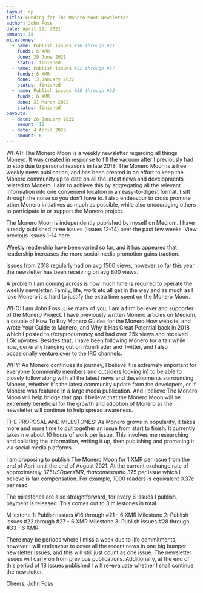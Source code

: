 ```yaml
---
layout: cp
title: Funding for The Monero Moon Newsletter
author: John Foss
date: April 22, 2021
amount: 18
milestones:
  - name: Publish issues #16 through #21
    funds: 6 XMR
    done: 29 June 2021
    status: finished
  - name: Publish issues #22 through #27
    funds: 6 XMR
    done: 13 January 2022
    status: finished
  - name: Publish issues #28 through #33
    funds: 6 XMR
    done: 31 March 2022
    status: finished
payouts:
  - date: 28 January 2022
    amount: 12
  - date: 4 April 2022
    amount: 6
---
```


WHAT: The Monero Moon is a weekly newsletter regarding all things Monero. It was created in response to fill the vacuum after I previously had to stop due to personal reasons in late 2018. The Monero Moon is a free weekly news publication, and has been created in an effort to keep the Monero community up to date on all the latest news and developments related to Monero. I aim to achieve this by aggregating all the relevant information into one convenient location in an easy-to-digest format. I sift through the noise so you don’t have to. I also endeavour to cross promote other Monero initiatives as much as possible, while also encouraging others to participate in or support the Monero project.

The Monero Moon is independently published by myself on Medium. I have already published three issues (issues 12-14) over the past few weeks. View previous issues 1-14 here.

Weekly readership have been varied so far, and it has appeared that readership increases the more social media promotion gains traction.

Issues from 2018 regularly had on avg 1500 views, however so far this year the newsletter has been receiving on avg 800 views.

A problem I am coming across is how much time is required to operate the weekly newsletter. Family, life, work etc all get in the way and as much as I love Monero it is hard to justify the extra time spent on the Monero Moon.

WHO: I am John Foss. Like many of you, I am a firm believer and supporter of the Monero Project. I have previously written Monero articles on Medium, a couple of How To Buy Monero Guides for the Monero.How website, and wrote Your Guide to Monero, and Why It Has Great Potential back in 2018 which I posted to r/cryptocurrency and had over 25k views and received 1.5k upvotes. Besides that, I have been following Monero for a fair while now, generally hanging out on r/xmrtrader and Twitter, and I also occasionally venture over to the IRC channels.

WHY: As Monero continues its journey, I believe it is extremely important for everyone (community members and outsiders looking in) to be able to closely follow along with all the latest news and developments surrounding Monero, whether it's the latest community update from the developers, or if Monero was featured in a large media publication. And I believe The Monero Moon will help bridge that gap. I believe that the Monero Moon will be extremely beneficial for the growth and adoption of Monero as the newsletter will continue to help spread awareness.

THE PROPOSAL AND MILESTONES: As Monero grows in popularity, it takes more and more time to put together an issue from start to finish. It currently takes me about 10 hours of work per issue. This involves me researching and collating the information, writing it up, then publishing and promoting it via social media platforms.

I am proposing to publish The Monero Moon for 1 XMR per issue from the end of April until the end of August 2021. At the current exchange rate of approximately $375USD per XMR, that comes out to ~$375 per issue which I believe is fair compensation. For example, 1000 readers is equivalent 0.37c per read.

The milestones are also straightforward, for every 6 issues I publish, payment is released. This comes out to 3 milestones in total.

Milestone 1: Publish issues #16 through #21 - 6 XMR
Milestone 2: Publish issues #22 through #27 - 6 XMR
Milestone 3: Publish issues #28 through #33 - 6 XMR

There may be periods where I miss a week due to life commitments, however I will endeavour to cover all the recent news in one big bumper newsletter issues, and this will still just count as one issue. The newsletter issues will carry on from previous publications.
Additionally, at the end of this period of 18 issues published I will re-evaluate whether I shall continue the newsletter.

Cheers,
John Foss
